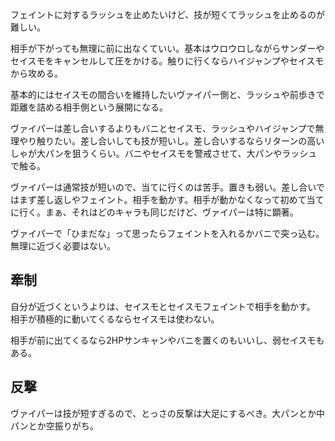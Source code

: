 フェイントに対するラッシュを止めたいけど、技が短くてラッシュを止めるのが難しい。

相手が下がっても無理に前に出なくていい。基本はウロウロしながらサンダーやセイスモをキャンセルして圧をかける。触りに行くならハイジャンプやセイスモから攻める。

基本的にはセイスモの間合いを維持したいヴァイパー側と、ラッシュや前歩きで距離を詰める相手側という展開になる。

ヴァイパーは差し合いするよりもバニとセイスモ、ラッシュやハイジャンプで無理やり触りたい。差し合いしても技が短いし。差し合いするならリターンの高いしゃが大パンを狙うくらい。バニやセイスモを警戒させて、大パンやラッシュで触る。

ヴァイパーは通常技が短いので、当てに行くのは苦手。置きも弱い。差し合いではまず差し返しやフェイント。相手を動かす。相手が動かなくなって初めて当てに行く。まぁ、それはどのキャラも同じだけど、ヴァイパーは特に顕著。

ヴァイパーで「ひまだな」って思ったらフェイントを入れるかバニで突っ込む。無理に近づく必要はない。

## 牽制

自分が近づくというよりは、セイスモとセイスモフェイントで相手を動かす。
相手が積極的に動いてくるならセイスモは使わない。

相手が前に出てくるなら2HPサンキャンやバニを置くのもいいし、弱セイスモもある。

## 反撃

ヴァイパーは技が短すぎるので、とっさの反撃は大足にするべき。大パンとか中パンとか空振りがち。
